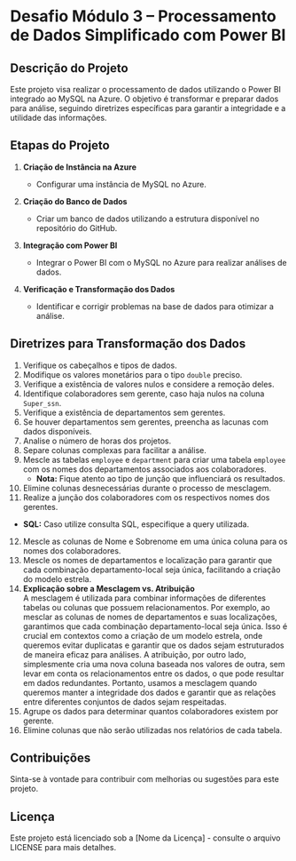 # Desafio Módulo 3 – Processamento de Dados Simplificado com Power BI

## Descrição do Projeto

Este projeto visa realizar o processamento de dados utilizando o Power BI integrado ao MySQL na Azure. O objetivo é transformar e preparar dados para análise, seguindo diretrizes específicas para garantir a integridade e a utilidade das informações.

## Etapas do Projeto

1. **Criação de Instância na Azure**
   - Configurar uma instância de MySQL no Azure.

2. **Criação do Banco de Dados**
   - Criar um banco de dados utilizando a estrutura disponível no repositório do GitHub.

3. **Integração com Power BI**
   - Integrar o Power BI com o MySQL no Azure para realizar análises de dados.

4. **Verificação e Transformação dos Dados**
   - Identificar e corrigir problemas na base de dados para otimizar a análise.

## Diretrizes para Transformação dos Dados

1. Verifique os cabeçalhos e tipos de dados.
2. Modifique os valores monetários para o tipo `double` preciso.
3. Verifique a existência de valores nulos e considere a remoção deles.
4. Identifique colaboradores sem gerente, caso haja nulos na coluna `Super_ssn`.
5. Verifique a existência de departamentos sem gerentes.
6. Se houver departamentos sem gerentes, preencha as lacunas com dados disponíveis.
7. Analise o número de horas dos projetos.
8. Separe colunas complexas para facilitar a análise.
9. Mescle as tabelas `employee` e `department` para criar uma tabela `employee` com os nomes dos departamentos associados aos colaboradores.
   - **Nota:** Fique atento ao tipo de junção que influenciará os resultados.
10. Elimine colunas desnecessárias durante o processo de mesclagem.
11. Realize a junção dos colaboradores com os respectivos nomes dos gerentes.
   - **SQL:** Caso utilize consulta SQL, especifique a query utilizada.
12. Mescle as colunas de Nome e Sobrenome em uma única coluna para os nomes dos colaboradores.
13. Mescle os nomes de departamentos e localização para garantir que cada combinação departamento-local seja única, facilitando a criação do modelo estrela.
14. **Explicação sobre a Mesclagem vs. Atribuição**  
    A mesclagem é utilizada para combinar informações de diferentes tabelas ou colunas que possuem relacionamentos. Por exemplo, ao mesclar as colunas de nomes de departamentos e suas localizações, garantimos que cada combinação departamento-local seja única. Isso é crucial em contextos como a criação de um modelo estrela, onde queremos evitar duplicatas e garantir que os dados sejam estruturados de maneira eficaz para análises. A atribuição, por outro lado, simplesmente cria uma nova coluna baseada nos valores de outra, sem levar em conta os relacionamentos entre os dados, o que pode resultar em dados redundantes. Portanto, usamos a mesclagem quando queremos manter a integridade dos dados e garantir que as relações entre diferentes conjuntos de dados sejam respeitadas.
15. Agrupe os dados para determinar quantos colaboradores existem por gerente.
16. Elimine colunas que não serão utilizadas nos relatórios de cada tabela.

## Contribuições

Sinta-se à vontade para contribuir com melhorias ou sugestões para este projeto.

## Licença

Este projeto está licenciado sob a [Nome da Licença] - consulte o arquivo LICENSE para mais detalhes.
